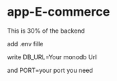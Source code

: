 # app-E-commerce
This is 30% of the backend





add .env fille 




write DB_URL=Your monodb Url






and PORT=your port you need
